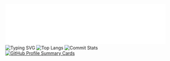 ![Animated Waves](https://raw.githubusercontent.com/WillEnyong/wave.svg/main/wave.svg)
![Typing SVG](https://readme-typing-svg.herokuapp.com?font=Fira+Code&pause=1000&color=F75C7E&width=435&lines=Welcome+to+my+GitHub+Profile!;I+love+coding+and+open+source!;Let's+collaborate!)
![Top Langs](https://github-profile-summary-cards.vercel.app/api/cards/repos-per-language?username=WillENyong&theme=nord_dark)
![Commit Stats](https://github-profile-summary-cards.vercel.app/api/cards/stats?username=WillEnyong&theme=nord_dark)
[![GitHub Profile Summary Cards](https://github-profile-summary-cards.vercel.app/api/cards/profile-details?username=WillEnyong&theme=nord_dark)](https://github.com/WillEnyong)
